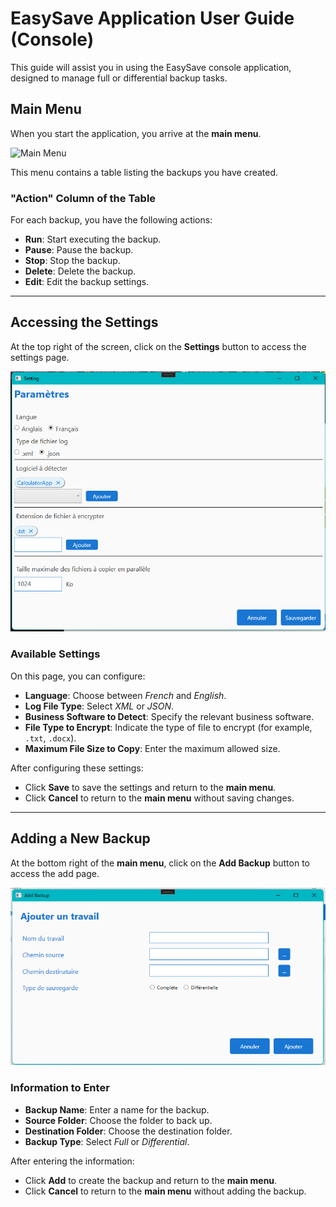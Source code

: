 # EasySave Application User Guide (Console)

This guide will assist you in using the EasySave console application, designed to manage full or differential backup tasks.

## Main Menu
When you start the application, you arrive at the **main menu**.  

![Main Menu](Main/Image/Interface_EasySave.png)

This menu contains a table listing the backups you have created.

### "Action" Column of the Table
For each backup, you have the following actions:
- **Run**: Start executing the backup.
- **Pause**: Pause the backup.
- **Stop**: Stop the backup.
- **Delete**: Delete the backup.
- **Edit**: Edit the backup settings.

---

## Accessing the Settings
At the top right of the screen, click on the **Settings** button to access the settings page.

![Main Menu](Image/Interface_Parametre.png)

### Available Settings
On this page, you can configure:
- **Language**: Choose between *French* and *English*.
- **Log File Type**: Select *XML* or *JSON*.
- **Business Software to Detect**: Specify the relevant business software.
- **File Type to Encrypt**: Indicate the type of file to encrypt (for example, `.txt`, `.docx`).
- **Maximum File Size to Copy**: Enter the maximum allowed size.

After configuring these settings:
- Click **Save** to save the settings and return to the **main menu**.
- Click **Cancel** to return to the **main menu** without saving changes.

---

## Adding a New Backup
At the bottom right of the **main menu**, click on the **Add Backup** button to access the add page.

![Main Menu](Image/Interface_Add.png)

### Information to Enter
- **Backup Name**: Enter a name for the backup.
- **Source Folder**: Choose the folder to back up.
- **Destination Folder**: Choose the destination folder.
- **Backup Type**: Select *Full* or *Differential*.

After entering the information:
- Click **Add** to create the backup and return to the **main menu**.
- Click **Cancel** to return to the **main menu** without adding the backup.

